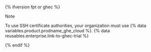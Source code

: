 {% ifversion fpt or ghec %}

> [!NOTE]
> To use SSH certificate authorities, your organization must use {% data variables.product.prodname_ghe_cloud %}. {% data reusables.enterprise.link-to-ghec-trial %}

{% endif %}
